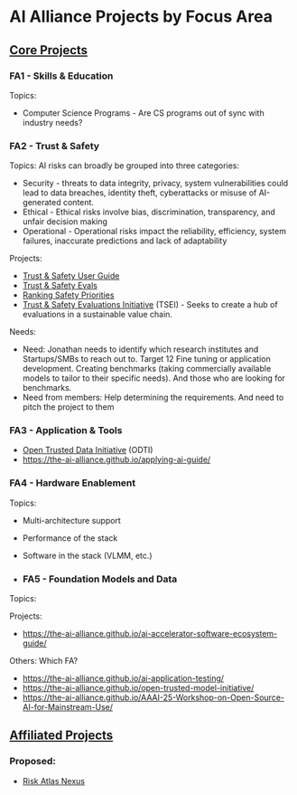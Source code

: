 # AI Alliance Projects by Focus Area 
## [Core Projects](https://thealliance.ai/core-projects)

### FA1 - Skills & Education
Topics: 
* Computer Science Programs - Are CS programs out of sync with industry needs?

### FA2 - Trust & Safety
Topics: AI risks can broadly be grouped into three categories:
* Security - threats to data integrity, privacy, system vulnerabilities could lead to data breaches, identity theft, cyberattacks or misuse of AI-generated content.
* Ethical - Ethical risks involve bias, discrimination, transparency, and unfair decision making 
* Operational - Operational risks impact the reliability, efficiency, system failures, inaccurate predictions and lack of adaptability

Projects:
* [Trust & Safety User Guide](https://the-ai-alliance.github.io/trust-safety-user-guide/)
* [Trust & Safety Evals](https://the-ai-alliance.github.io/trust-safety-evals/)
* [Ranking Safety Priorities](https://the-ai-alliance.github.io/ranking-safety-priorities/)
* [Trust & Safety Evaluations Initiative](https://the-ai-alliance.github.io/trust-safety-evals/) (TSEI) - Seeks to create a hub of evaluations in a sustainable value chain.

Needs: 
* Need: Jonathan needs to identify which research institutes and Startups/SMBs to reach out to. Target 12 Fine tuning or application development. Creating benchmarks (taking commercially available models to tailor to their specific needs). And those who are looking for benchmarks. 
* Need from members: Help determining the requirements. And need to pitch the project to them 

### FA3 - Application & Tools
* [Open Trusted Data Initiative](https://the-ai-alliance.github.io/open-trusted-data-initiative/) (ODTI)
* https://the-ai-alliance.github.io/applying-ai-guide/

### FA4 - Hardware Enablement
Topics: 
- Multi-architecture support
- Performance of the stack
- Software in the stack (VLMM, etc.)

- ### FA5 - Foundation Models and Data
Topics:

Projects:
* https://the-ai-alliance.github.io/ai-accelerator-software-ecosystem-guide/

Others: Which FA? 
* https://the-ai-alliance.github.io/ai-application-testing/
* https://the-ai-alliance.github.io/open-trusted-model-initiative/
* https://the-ai-alliance.github.io/AAAI-25-Workshop-on-Open-Source-AI-for-Mainstream-Use/

##   [Affiliated Projects](https://thealliance.ai/affiliated-projects)

### Proposed:
- [Risk Atlas Nexus](https://github.com/IBM/risk-atlas-nexus)
